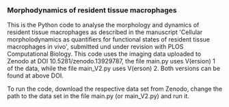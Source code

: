 ### Morphodynamics of resident tissue macrophages

This is the Python code to analyse the morphology and dynamics of resident tissue macrophages as described in the manuscript 
'Cellular morpholodynamics as quantifiers for functional states of resident tissue macrophages in vivo', submitted und under revision with PLOS Computational Biology.
This code uses the imaging data uploaded to Zenodo at DOI 10.5281/zenodo.13929787, the file main.py uses V(ersion) 1 of the data, while the file main_V2.py uses V(erson) 2.
Both versions can be found at above DOI.

To run the code, download the respective data set from Zenodo, change the path to the data set in the file main.py (or main_V2.py) and run it.
